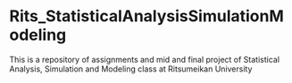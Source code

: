 # Rits_StatisticalAnalysisSimulationModeling
This is a repository of assignments and mid and final project of Statistical Analysis, Simulation and Modeling class at Ritsumeikan University

